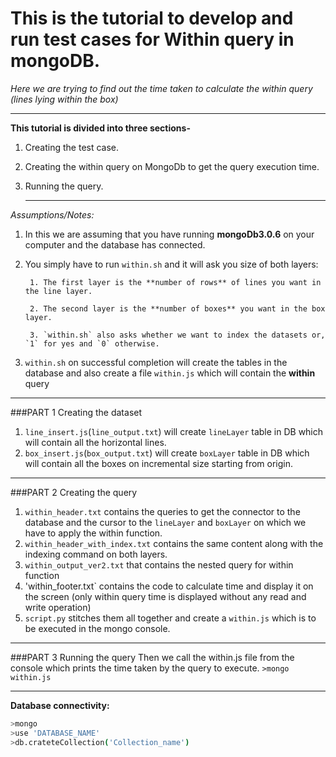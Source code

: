 # This is the tutorial to develop and run test cases for Within query in mongoDB.
_Here we are trying to find out the time taken to calculate the within query (lines lying within the box)_

***

**This tutorial is divided into three sections-**

1. Creating the test case.
2. Creating the within query on MongoDb to get the query execution time.
3. Running the query.

 	***

_Assumptions/Notes:_

1. In this we are assuming that you have running **mongoDb3.0.6** on your computer and the database has connected.
2. You simply have to run `within.sh` and it will ask you size of both layers:

        1. The first layer is the **number of rows** of lines you want in the line layer.
	
        2. The second layer is the **number of boxes** you want in the box layer.

        3. `within.sh` also asks whether we want to index the datasets or, `1` for yes and `0` otherwise. 

3. `within.sh` on successful completion will create the tables in the database and also create a file `within.js` which will contain the **within** query 

***

###PART 1 Creating the dataset

1. `line_insert.js`(`line_output.txt`) will create `lineLayer` table in DB which will contain all the horizontal lines.
2. `box_insert.js`(`box_output.txt`) will create `boxLayer` table in DB which will contain all the boxes on incremental size starting from origin.

***

###PART 2 Creating the query

1. `within_header.txt` contains the queries to get the connector to the database and the cursor to the `lineLayer` and `boxLayer` on which we have to apply the within function.
2. `within_header_with_index.txt` contains the same content along with the indexing command on both layers.
3. `within_output_ver2.txt` that contains the nested query for within function
4. 'within_footer.txt` contains the code to calculate time and display it on the screen (only within query time is displayed without any read and write operation)
5. `script.py` stitches them all together and create a `within.js` which is to be executed in the mongo console.

***
###PART 3 Running the query
Then we call the within.js file from the console which prints the time taken by the query to execute. 
`>mongo within.js`

***
**Database connectivity:**
```bash
>mongo 
>use 'DATABASE_NAME'
>db.crateteCollection('Collection_name')